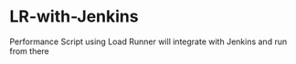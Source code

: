 # LR-with-Jenkins
Performance Script using Load Runner 
will integrate with Jenkins and run from there 
